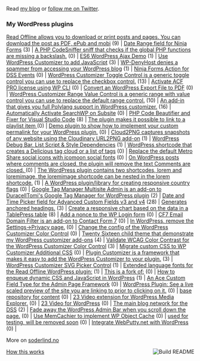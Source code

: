  Read [my blog](https://soderlind.no/) or [follow me on Twitter](https://twitter.com/soderlind).



### My WordPress plugins
<!-- plugins starts -->
[Read Offline allows you to download or print posts and pages. You can download the post as PDF, ePub and mobi](https://github.com/soderlind/read-offline) (9) | 
[Date Range field for Ninja Forms](https://github.com/soderlind/date-range-ninja-forms) (3) | 
[A PHP CodeSniffer sniff that checks if the global PHP functions are missing a backslash.](https://github.com/soderlind/coding-standard) (0) | 
[ES6 WordPress Ajax Demo](https://github.com/soderlind/es6-wp-ajax-demo) (1) | 
[Use WordPress Customizer to add JavaScript](https://github.com/soderlind/additional-javascript) (3) | 
[WP-DenyHost denies a spammer from accessing your WordPress blog](https://github.com/soderlind/wp-denyhost) (1) | 
[Ninja Forms Action for DSS Events](https://github.com/soderlind/ninja-forms-dss-event-action) (0) | 
[WordPress Customizer Toggle Control is a generic toggle control you can use to replace the checkbox control.](https://github.com/soderlind/class-customizer-toggle-control) (13) | 
[Activate ACF PRO license using WP CLI](https://github.com/soderlind/wp-cli-acfpro-activate) (0) | 
[Convert an WordPress Export File to PDF](https://github.com/soderlind/wxr2pdf) (0) | 
[WordPress Customizer Range Value Control is a generic range with value control you can use to replace the default range control.](https://github.com/soderlind/class-customizer-range-value-control) (10) | 
[An add-in that gives you full Polylang support in WordPress customizer.](https://github.com/soderlind/customizer-polylang) (16) | 
[Automatically Activate SearchWP on Subsite](https://github.com/soderlind/ms-searchwp-subsite-activate) (0) | 
[PHP Code Beautifier and Fixer for Visual Studio Code](https://github.com/soderlind/vscode-phpcbf) (8) | 
[The plugin makes it possible to link to a playlist item ](https://github.com/soderlind/wp-link-to-playlist-item) (0) | 
[Demo plugin to show how to implement your custom permalink for your WordPress plugin.](https://github.com/soderlind/my-permalink-demo) (0) | 
[Cloud2PNG captures snapshots of any website using the Cloudinary URL2PNG add-on](https://github.com/soderlind/cloud2png) (1) | 
[WordPress Debug Bar, List Script & Style Dependencies](https://github.com/soderlind/debug-bar-list-dependencies) (1) | 
[WordPress shortcode that creates a Delicious tag cloud or a list of tags](https://github.com/soderlind/delicious-tagroll-shortcode) (0) | 
[Replace the default Metro Share social icons with icomoon social fonts](https://github.com/soderlind/metro-share-social-fonts) (0) | 
[On WordPress posts where comments are closed, the plugin will remove the text Comments are closed. ](https://github.com/soderlind/remove-comments-are-closed) (0) | 
[The WordPress plugin contains two shortcodes, lorem and loremimage, the loremimage shortcode can be nested in the lorem shortcode.](https://github.com/soderlind/lorem-shortcode) (1) | 
[A WordPress plugin/library for creating responsive country flags](https://github.com/soderlind/css-flags) (0) | 
[Google Tag Manager Multisite Admin is an add-on to DuracellTomi's Google Tag Manager for WordPress plugin](https://github.com/soderlind/gtm-multisite-admin) (2) | 
[Date and Time Picker field for Advanced Custom Fields v3 and v4](https://github.com/soderlind/acf-field-date-time-picker) (28) | 
[Generates anchored headings.](https://github.com/soderlind/wp-anchor-header) (3) | 
[Create a responsive chart based on the data in a TablePress table](https://github.com/soderlind/tablepress_chartist) (8) | 
[Add a nonce to the WP Login form](https://github.com/soderlind/wp-login-nonce) (0) | 
[CF7 Email Domain Filter is an add-on to Contact Form 7](https://github.com/soderlind/cf7-email-domain-filter) (0) | 
[In WordPress, remove the Settings->Privacy page.](https://github.com/soderlind/remove-privacy-menu) (0) | 
[Change the config of the WordPress Customizer Color Control](https://github.com/soderlind/customizer-color-control-change-config) (0) | 
[Twenty Sixteen child theme that demonstrate my WordPress customizer add-ons](https://github.com/soderlind/2016-customizer-demo) (4) | 
[Validate WCAG Color Contrast for the WordPress Customizer Color Control](https://github.com/soderlind/customizer-validate-wcag-color-contrast) (3) | 
[Migrate custom CSS to WP Customizer Additional CSS](https://github.com/soderlind/custom-css-migrate) (0) | 
[Plugin Customizer is a framework that makes it easy to add the WordPress Customizer to your plugin.](https://github.com/soderlind/plugin-customizer) (3) | 
[WordPress Customizer SVG Picker Control](https://github.com/soderlind/class-customizer-svg-picker-option) (1) | 
[Extended language fonts for the Read Offline WordPress plugin:](https://github.com/soderlind/read-offline-fonts) (1) | 
[This is a fork of:](https://github.com/soderlind/multisite-block-registrations) (0) | 
[How to enqueue dynamic CSS and JavaScript in WordPress](https://github.com/soderlind/dynamic-enqueue-scripts) (1) | 
[An Ace Custom Field Type for the Admin Page Framework](https://github.com/soderlind/AceCustomFieldType) (0) | 
[WordPress Plugin: See a live scaled preview of the site you are linking to prior to clicking on it.](https://github.com/soderlind/wp-live-preview-links) (0) | 
[base repository for content](https://github.com/soderlind/content) (0) | 
[23 Video extension for WordPress Media Explorer.](https://github.com/soderlind/mexp-23) (0) | 
[23 Video for WordPress](https://github.com/soderlind/class-wp-23-video) (0) | 
[The main blog network for the DSS](https://github.com/blgrgjno/main-blog-network) (2) | 
[Fade away the WordPress Admin Bar when you scroll down the page.](https://github.com/soderlind/pers-fade-away-wp-admin-bar) (0) | 
[Use MemCachier to implement WP Object Cache](https://github.com/soderlind/memcachier) (0) | 
[used for testing, will be removed soon](https://github.com/soderlind/testsubgit) (0) | 
[Integrate WebPutty.net with WordPress](https://github.com/soderlind/webputty) (0) | 
<!-- plugins ends -->

More on [soderlind.no](https://soderlind.no/)


<a href="https://github.com/soderlind/soderlind/actions"><img src="https://github.com/soderlind/soderlind/workflows/Build%20README/badge.svg" align="right" alt="Build README"></a>
<a href="https://simonwillison.net/2020/Jul/10/self-updating-profile-readme/">How this works</a>
